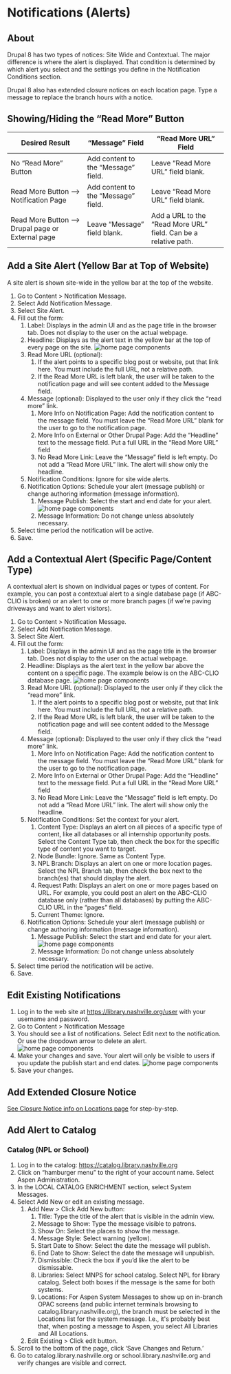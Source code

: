 # Notifications (Alerts)

## About

Drupal 8 has two types of notices: Site Wide and Contextual. The major difference is where the alert is displayed. That condition is determined by which alert you select and the settings you define in the Notification Conditions section.

Drupal 8 also has extended closure notices on each location page. Type a message to replace the branch hours with a notice.

## Showing/Hiding the “Read More” Button

| Desired Result                                    | “Message” Field                     | “Read More URL” Field                                           |
|---------------------------------------------------|-------------------------------------|-----------------------------------------------------------------|
| No “Read More” Button                             | Add content to the “Message” field. | Leave “Read More URL” field blank.                              |
| Read More Button --> Notification Page            | Add content to the “Message” field. | Leave “Read More URL” field blank.                              |
| Read More Button --> Drupal page or External page | Leave “Message” field blank.        | Add a URL to the “Read More URL” field. Can be a relative path. |

## Add a Site Alert (Yellow Bar at Top of Website)

A site alert is shown site-wide in the yellow bar at the top of the website.

1. Go to Content > Notification Message.
1. Select Add Notification Message.
1. Select Site Alert.
1. Fill out the form:
      1. Label: Displays in the admin UI and as the page title in the browser tab. Does not display to the user on the actual webpage.
      1. Headline: Displays as the alert text in the yellow bar at the top of every page on the site.
      ![home page components](../../img/site-orientation-13.png)
      1. Read More URL (optional):
         1. If the alert points to a specific blog post or website, put that link here. You must include the full URL, not a relative path.
         1. If the Read More URL is left blank, the user will be taken to the notification page and will see content added to the Message field.
      1. Message (optional): Displayed to the user only if they click the “read more” link.
         1. More Info on Notification Page: Add the notification content to the message field. You must leave the “Read More URL” blank for the user to go to the notification page.
         1. More Info on External or Other Drupal Page: Add the “Headline” text to the message field. Put a full URL in the “Read More URL” field
         1. No Read More Link: Leave the “Message” field is left empty. Do not add a “Read More URL” link. The alert will show only the headline.
      1. Notification Conditions: Ignore for site wide alerts.
      1. Notification Options: Schedule your alert (message publish) or change authoring information (message information).
         1. Message Publish: Select the start and end date for your alert.
         ![home page components](../../img/site-orientation-14.png)
         1. Message Information: Do not change unless absolutely necessary.
1. Select time period the notification will be active.
1. Save.

## Add a Contextual Alert (Specific Page/Content Type)

A contextual alert is shown on individual pages or types of content. For example, you can post a contextual alert to a single database page (if ABC-CLIO is broken) or an alert to one or more branch pages (if we’re paving driveways and want to alert visitors).

1. Go to Content > Notification Message.
1. Select Add Notification Message.
1. Select Site Alert.
1. Fill out the form:
      1. Label: Displays in the admin UI and as the page title in the browser tab. Does not display to the user on the actual webpage.
      1. Headline: Displays as the alert text in the yellow bar above the content on a specific page. The example below is on the ABC-CLIO database page.
      ![home page components](../../img/site-orientation-15.png)
      1. Read More URL (optional): Displayed to the user only if they click the “read more” link.
         1. If the alert points to a specific blog post or website, put that link here. You must include the full URL, not a relative path.
         1. If the Read More URL is left blank, the user will be taken to the notification page and will see content added to the Message field.
      1. Message (optional): Displayed to the user only if they click the “read more” link.
         1. More Info on Notification Page: Add the notification content to the message field. You must leave the “Read More URL” blank for the user to go to the notification page.
         1. More Info on External or Other Drupal Page: Add the “Headline” text to the message field. Put a full URL in the “Read More URL” field
         1. No Read More Link: Leave the “Message” field is left empty. Do not add a “Read More URL” link. The alert will show only the headline.
      1. Notification Conditions: Set the context for your alert.
         1. Content Type: Displays an alert on all pieces of a specific type of content, like all databases or all internship opportunity posts. Select the Content Type tab, then check the box for the specific type of content you want to target.
         1. Node Bundle: Ignore. Same as Content Type.
         1. NPL Branch: Displays an alert on one or more location pages. Select the NPL Branch tab, then check the box next to the branch(es) that should display the alert.
         1. Request Path: Displays an alert on one or more pages based on URL. For example, you could post an alert on the ABC-CLIO database only (rather than all databases) by putting the ABC-CLIO URL in the “pages” field.  
         1. Current Theme: Ignore.
      1. Notification Options: Schedule your alert (message publish) or change authoring information (message information).
         1. Message Publish: Select the start and end date for your alert.
         ![home page components](../../img/site-orientation-14.png)
         1. Message Information: Do not change unless absolutely necessary.
1. Select time period the notification will be active.
1. Save.

## Edit Existing Notifications

1. Log in to the web site at https://library.nashville.org/user with your username and password.
1. Go to Content > Notification Message
1. You should see a list of notifications. Select Edit next to the notification. Or use the dropdown arrow to delete an alert.
![home page components](../../img/site-orientation-16.png)
1. Make your changes and save. Your alert will only be visible to users if you update the publish start and end dates.
![home page components](../../img/site-orientation-17.png)
1. Save your changes.

## Add Extended Closure Notice

[See Closure Notice info on Locations page](http://localhost:3000/website-guide/docs/site-orientation/location-pages/#closure-notices) for step-by-step.

## Add Alert to Catalog

### Catalog (NPL or School)

1. Log in to the catalog: https://catalog.library.nashville.org
1. Click on “hamburger menu” to the right of your account name.
Select Aspen Administration.
1. In the LOCAL CATALOG ENRICHMENT section, select System Messages.
1. Select Add New or edit an existing message.
      1. Add New > Click Add New button:
         1. Title: Type the title of the alert that is visible in the admin view.
         1. Message to Show: Type the message visible to patrons.
         1. Show On: Select the places to show the message.
         1. Message Style: Select warning (yellow).
         1. Start Date to Show: Select the date the message will publish.
         1. End Date to Show: Select the date the message will unpublish.
         1. Dismissible: Check the box if you’d like the alert to be dismissable.
         1. Libraries: Select MNPS for school catalog. Select NPL for library catalog. Select both boxes if the message is the same for both systems.
         1. Locations: For Aspen System Messages to show up on in-branch OPAC screens (and public internet terminals browsing to catalog.library.nashville.org), the branch must be selected in the Locations list for the system message. I.e., it's probably best that, when posting a message to Aspen, you select All Libraries and All Locations.
      1. Edit Existing > Click edit button.
1. Scroll to the bottom of the page, click ‘Save Changes and Return.’
1. Go to catalog.library.nashville.org or school.library.nashville.org and verify changes are visible and correct.
